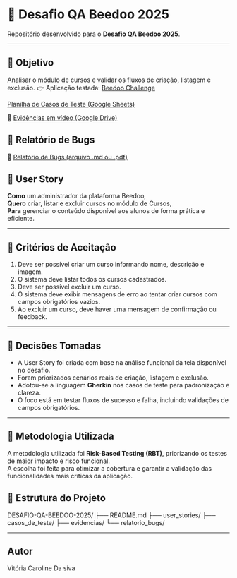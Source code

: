 # 🧠 Desafio QA Beedoo 2025

Repositório desenvolvido para o **Desafio QA Beedoo 2025**.

---

## 🎯 Objetivo

Analisar o módulo de cursos e validar os fluxos de criação, listagem e exclusão.
👉  Aplicação testada: [Beedoo Challenge](https://creative-sherbet-a51eac.netlify.app/)

[Planilha de Casos de Teste (Google Sheets)](https://docs.google.com/spreadsheets/d/161AI6qWg5JSnznofUlt5nhCCjGs02YmGfKeoHx-QL8s/edit?usp=drive_link)

🎥 [Evidências em vídeo (Google Drive)](SEU_LINK_AQUI)

## 🐞  Relatório de Bugs
📄 [Relatório de Bugs (arquivo .md ou .pdf)](SEU_LINK_AQUI)

## 🧩 User Story

**Como** um administrador da plataforma Beedoo,  
**Quero** criar, listar e excluir cursos no módulo de Cursos,  
**Para** gerenciar o conteúdo disponível aos alunos de forma prática e eficiente.

---
## 🎯 Critérios de Aceitação

1. Deve ser possível criar um curso informando nome, descrição e imagem. 
2. O sistema deve listar todos os cursos cadastrados.  
3. Deve ser possível excluir um curso.  
4. O sistema deve exibir mensagens de erro ao tentar criar cursos com campos obrigatórios vazios.  
5. Ao excluir um curso, deve haver uma mensagem de confirmação ou feedback.

---
## 🧩 Decisões Tomadas

- A User Story foi criada com base na análise funcional da tela disponível no desafio.  
- Foram priorizados cenários reais de criação, listagem e exclusão.  
- Adotou-se a linguagem **Gherkin** nos casos de teste para padronização e clareza.  
- O foco está em testar fluxos de sucesso e falha, incluindo validações de campos obrigatórios.

---

## 🧪 Metodologia Utilizada

A metodologia utilizada foi **Risk-Based Testing (RBT)**, priorizando os testes de maior impacto e risco funcional.  
A escolha foi feita para otimizar a cobertura e garantir a validação das funcionalidades mais críticas da aplicação.


## 📁 Estrutura do Projeto

DESAFIO-QA-BEEDOO-2025/
├── README.md
├── user_stories/
├── casos_de_teste/
├── evidencias/
└── relatorio_bugs/


---

## Autor
Vitória Caroline Da siva
